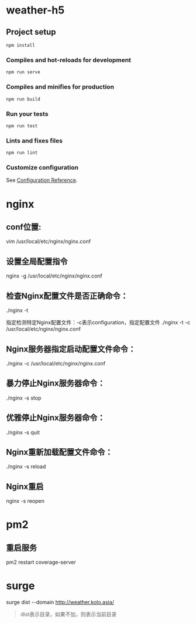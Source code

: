# weather-h5

## Project setup

```
npm install
```

### Compiles and hot-reloads for development

```
npm run serve
```

### Compiles and minifies for production

```
npm run build
```

### Run your tests

```
npm run test
```

### Lints and fixes files

```
npm run lint
```

### Customize configuration

See [Configuration Reference](https://cli.vuejs.org/config/).


# nginx

## conf位置:
vim /usr/local/etc/nginx/nginx.conf
## 设置全局配置指令
nginx -g /usr/local/etc/nginx/nginx.conf

## 检查Nginx配置文件是否正确命令：
 ./nginx -t

指定检测特定Nginx配置文件：-c表示configuration，指定配置文件
./nginx -t -c /usr/local/etc/nginx/nginx.conf

## Nginx服务器指定启动配置文件命令：
./nginx -c /usr/local/etc/nginx/nginx.conf
## 暴力停止Nginx服务器命令：
./nginx -s stop
## 优雅停止Nginx服务器命令：
./nginx -s quit
## Nginx重新加载配置文件命令：
./nginx -s reload

## Nginx重启
nginx -s reopen 


# pm2
## 重启服务
pm2 restart coverage-server



# surge
surge dist --domain http://weather.kolo.asia/

>dist表示目录，如果不加，则表示当前目录